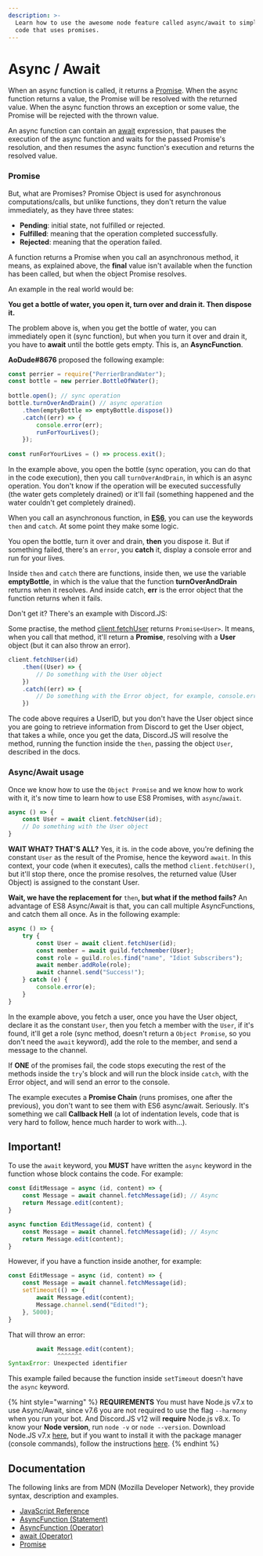 ```yaml
---
description: >-
  Learn how to use the awesome node feature called async/await to simplify your
  code that uses promises.
---
```


# Async / Await

When an async function is called, it returns a [Promise](https://developer.mozilla.org/en-US/docs/Web/JavaScript/Reference/Global_Objects/Promise). When the async function returns a value, the Promise will be resolved with the returned value. When the async function throws an exception or some value, the Promise will be rejected with the thrown value.

An async function can contain an [await](https://developer.mozilla.org/en-US/docs/Web/JavaScript/Reference/Operators/await) expression, that pauses the execution of the async function and waits for the passed Promise's resolution, and then resumes the async function's execution and returns the resolved value.

### Promise

But, what are Promises? Promise Object is used for asynchronous computations/calls, but unlike functions, they don't return the value immediately, as they have three states:

* **Pending**: initial state, not fulfilled or rejected.
* **Fulfilled**: meaning that the operation completed successfully.
* **Rejected**: meaning that the operation failed.

A function returns a Promise when you call an asynchronous method, it means, as explained above, the **final** value isn't available when the function has been called, but when the object Promise resolves.

An example in the real world would be:

**You get a bottle of water, you open it, turn over and drain it. Then dispose it.**

The problem above is, when you get the bottle of water, you can immediately open it \(sync function\), but when you turn it over and drain it, you have to **await** until the bottle gets empty. This is, an **AsyncFunction**.

**AoDude\#8676** proposed the following example:

```javascript
const perrier = require("PerrierBrandWater");
const bottle = new perrier.BottleOfWater();
 
bottle.open(); // sync operation
bottle.turnOverAndDrain() // async operation
    .then(emptyBottle => emptyBottle.dispose())
    .catch((err) => {
        console.error(err);
        runForYourLives();
    });
 
const runForYourLives = () => process.exit();
```

In the example above, you open the bottle \(sync operation, you can do that in the code execution\), then you call `turnOverAndDrain`, in which is an async operation. You don't know if the operation will be executed successfully \(the water gets completely drained\) or it'll fail \(something happened and the water couldn't get completely drained\).

When you call an asynchronous function, in [**ES6**](https://www.ecma-international.org/ecma-262/6.0/), you can use the keywords `then` and `catch`. At some point they make some logic.

You open the bottle, turn it over and drain, **then** you dispose it. But if something failed, there's an `error`, you **catch** it, display a console error and run for your lives.

Inside `then` and `catch` there are functions, inside then, we use the variable **emptyBottle**, in which is the value that the function **turnOverAndDrain** returns when it resolves. And inside catch, **err** is the error object that the function returns when it fails.

Don't get it? There's an example with Discord.JS:

Some practise, the method [client.fetchUser](https://discord.js.org/#/docs/main/master/class/client?scrollTo=fetchUser) returns `Promise<User>`. It means, when you call that method, it'll return a **Promise**, resolving with a **User** object \(but it can also throw an error\).

```javascript
client.fetchUser(id)
    .then((User) => {
        // Do something with the User object
    })
    .catch((err) => {
        // Do something with the Error object, for example, console.error(err);
    })
```

The code above requires a UserID, but you don't have the User object since you are going to retrieve information from Discord to get the User object, that takes a while, once you get the data, Discord.JS will resolve the method, running the function inside the `then`, passing the object `User`, described in the docs.

### Async/Await usage

Once we know how to use the `Object Promise` and we know how to work with it, it's now time to learn how to use ES8 Promises, with `async`/`await`.

```javascript
async () => {
    const User = await client.fetchUser(id);
    // Do something with the User object
}
```

**WAIT WHAT? THAT'S ALL?** Yes, it is. in the code above, you're defining the constant `User` as the result of the Promise, hence the keyword `await`. In this context, your code \(when it executes\), calls the method `client.fetchUser()`, but it'll stop there, once the promise resolves, the returned value \(User Object\) is assigned to the constant User.

**Wait, we have the replacement for** `then`**, but what if the method fails?** An advantage of ES8 Async/Await is that, you can call multiple AsyncFunctions, and catch them all once. As in the following example:

```javascript
async () => {
    try {
        const User = await client.fetchUser(id);
        const member = await guild.fetchmember(User);
        const role = guild.roles.find("name", "Idiot Subscribers");
        await member.addRole(role);
        await channel.send("Success!");
    } catch (e) {
        console.error(e);
    }
}
```

In the example above, you fetch a user, once you have the User object, declare it as the constant `User`, then you fetch a member with the `User`, if it's found, it'll get a role \(sync method, doesn't return a `Object Promise`, so you don't need the `await` keyword\), add the role to the member, and send a message to the channel.

If **ONE** of the promises fail, the code stops executing the rest of the methods inside the `try`'s block and will run the block inside `catch`, with the Error object, and will send an error to the console.

The example executes a **Promise Chain** \(runs promises, one after the previous\), you don't want to see them with ES6 async/await. Seriously. It's something we call **Callback Hell** \(a lot of indentation levels, code that is very hard to follow, hence much harder to work with...\).

## Important!

To use the `await` keyword, you **MUST** have written the `async` keyword in the function whose block contains the code. For example:

```javascript
const EditMessage = async (id, content) => {
    const Message = await channel.fetchMessage(id); // Async
    return Message.edit(content);
}
```

```javascript
async function EditMessage(id, content) {
    const Message = await channel.fetchMessage(id); // Async
    return Message.edit(content);
}
```

However, if you have a function inside another, for example:

```javascript
const EditMessage = async (id, content) => {
    const Message = await channel.fetchMessage(id);
    setTimeout(() => {
        await Message.edit(content);
        Message.channel.send("Edited!");
    }, 5000);
}
```

That will throw an error:

```javascript
        await Message.edit(content);
              ^^^^^^^
SyntaxError: Unexpected identifier
```

This example failed because the function inside `setTimeout` doesn't have the `async` keyword.

{% hint style="warning" %}
**REQUIREMENTS** You must have Node.js v7.x to use Async/Await, since v7.6 you are not required to use the flag `--harmony` when you run your bot. And Discord.JS v12 will **require** Node.js v8.x. To know your **Node version**, run `node -v` or `node --version`. Download Node.JS v7.x [here](https://nodejs.org/en/download/), but if you want to install it with the package manager \(console commands\), follow the instructions [here](https://nodejs.org/en/download/package-manager/).
{% endhint %}

## Documentation

The following links are from MDN \(Mozilla Developer Network\), they provide syntax, description and examples.

* [JavaScript Reference](https://developer.mozilla.org/en-US/docs/Web/JavaScript/Reference)
* [AsyncFunction \(Statement\)](https://developer.mozilla.org/en-US/docs/Web/JavaScript/Reference/Statements/async_function)
* [AsyncFunction \(Operator\)](https://developer.mozilla.org/en-US/docs/Web/JavaScript/Reference/Operators/async_function)
* [await \(Operator\)](https://developer.mozilla.org/en-US/docs/Web/JavaScript/Reference/Operators/await)
* [Promise](https://developer.mozilla.org/en-US/docs/Web/JavaScript/Reference/Global_Objects/Promise)

